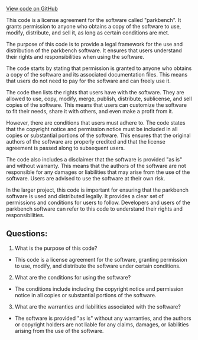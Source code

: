 [View code on GitHub](git@github.com:wangpatrick57/parkbench.git/target/doc/static.files/LICENSE-MIT-65090b722b3f6c56.txt)

This code is a license agreement for the software called "parkbench". It grants permission to anyone who obtains a copy of the software to use, modify, distribute, and sell it, as long as certain conditions are met. 

The purpose of this code is to provide a legal framework for the use and distribution of the parkbench software. It ensures that users understand their rights and responsibilities when using the software. 

The code starts by stating that permission is granted to anyone who obtains a copy of the software and its associated documentation files. This means that users do not need to pay for the software and can freely use it.

The code then lists the rights that users have with the software. They are allowed to use, copy, modify, merge, publish, distribute, sublicense, and sell copies of the software. This means that users can customize the software to fit their needs, share it with others, and even make a profit from it.

However, there are conditions that users must adhere to. The code states that the copyright notice and permission notice must be included in all copies or substantial portions of the software. This ensures that the original authors of the software are properly credited and that the license agreement is passed along to subsequent users.

The code also includes a disclaimer that the software is provided "as is" and without warranty. This means that the authors of the software are not responsible for any damages or liabilities that may arise from the use of the software. Users are advised to use the software at their own risk.

In the larger project, this code is important for ensuring that the parkbench software is used and distributed legally. It provides a clear set of permissions and conditions for users to follow. Developers and users of the parkbench software can refer to this code to understand their rights and responsibilities.
## Questions: 
 1. What is the purpose of this code?
- This code is a license agreement for the software, granting permission to use, modify, and distribute the software under certain conditions.

2. What are the conditions for using the software?
- The conditions include including the copyright notice and permission notice in all copies or substantial portions of the software.

3. What are the warranties and liabilities associated with the software?
- The software is provided "as is" without any warranties, and the authors or copyright holders are not liable for any claims, damages, or liabilities arising from the use of the software.